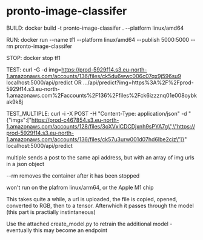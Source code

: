 # pronto-image-classifer

BUILD: docker build -t pronto-image-classifer . --platform linux/amd64

RUN: docker run --name tf1 --platform linux/amd64 --publish 5000:5000 --rm pronto-image-classifer

STOP: docker stop tf1

TEST: curl -G -d img=https://prod-5929f14.s3.eu-north-1.amazonaws.com/accounts/136/files/ck5du6wwc006c07qx9j596su9 localhost:5000/api/predict OR .../api/predict?img=https%3A%2F%2Fprod-5929f14.s3.eu-north-1.amazonaws.com%2Faccounts%2F136%2Ffiles%2Fck6izzznq01e008oybkak9k8j

TEST_MULTIPLE: curl -i -X POST -H "Content-Type: application/json" -d "{\"imgs\":[\"https://prod-c467854.s3.eu-north-1.amazonaws.com/accounts/128/files/3oXVxlCDCDjxnh9sPYA7g\",\"https://prod-5929f14.s3.eu-north-1.amazonaws.com/accounts/136/files/ck57u3urw001d07hd6lbe2ciz\"]}" localhost:5000/api/predict

multiple sends a post to the same api address, but with an array of img urls in a json object

--rm removes the container after it has been stopped

won't run on the plafrom linux/arm64, or the Apple M1 chip

This takes quite a while, a url is uploaded, the file is copied, opened, converted to RGB, then to a tensor. Afterwhich it passes through the model (this part is practially instintaneous)


Use the attached create_model.py to retrain the additional model - eventually this may become an endpoint